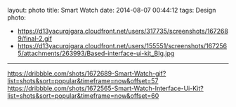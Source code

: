 layout: photo
title: Smart Watch
date: 2014-08-07 00:44:12
tags: Design
photo:
- https://d13yacurqjgara.cloudfront.net/users/317735/screenshots/1672689/final-2.gif
- https://d13yacurqjgara.cloudfront.net/users/155551/screenshots/1672565/attachments/263993/Based-interface-ui-kit_BIg.jpg

---
https://dribbble.com/shots/1672689-Smart-Watch-gif?list=shots&sort=popular&timeframe=now&offset=57
https://dribbble.com/shots/1672565-Smart-Watch-Interface-Ui-Kit?list=shots&sort=popular&timeframe=now&offset=60